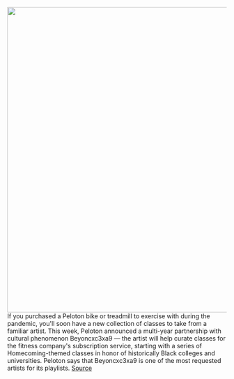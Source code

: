 <img src='https://cdn.vox-cdn.com/thumbor/8aOFw6I7UPs6vgjMFcL9PPPCWVk=/0x0:1889x948/1200x800/filters:focal(921x11:1223x313)/cdn.vox-cdn.com/uploads/chorus_image/image/67769902/screen_shot_2016-04-25_at_10.03.54_am.0.0.png' width='700px' /><br/>
If you purchased a Peloton bike or treadmill to exercise with during the pandemic, you'll soon have a new collection of classes to take from a familiar artist. This week, Peloton announced a multi-year partnership with cultural phenomenon Beyoncxc3xa9 — the artist will help curate classes for the fitness company's subscription service, starting with a series of Homecoming-themed classes in honor of historically Black colleges and universities. Peloton says that Beyoncxc3xa9 is one of the most requested artists for its playlists.
<a href='https://www.theverge.com/2020/11/11/21559541/beyonce-peloton-themed-class-music-bike-treadmill-lawsuit-settled'> Source <a/>